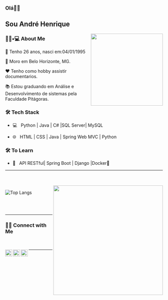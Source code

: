 ### Olá👋🏾<h2> Sou André Henrique</h2>

<img align='right' src="https://media.giphy.com/media/hqfZBZgNg9nG5hvZHM/giphy.gif" width="230">

<h3> 👦🏾•💻 About Me </h3>



🎂 Tenho 26 anos, nasci em:04/01/1995

🏡 Moro em Belo Horizonte, MG.

❤️ Tenho como hobby assistir documentarios.

📚 Estou graduando em Análise e Desenvolvimento de sistemas pela Faculdade Pitágoras.



<h3>🛠 Tech Stack</h3>



- 💻 &nbsp; Python | Java | C# |SQL Server| MySQL

- 🌐 &nbsp; HTML | CSS | Java | Spring Web MVC | Python 

<!--

- 🛢 &nbsp; MySQL | MongoDB

- 🔧 &nbsp; Git | Markdown | Selenium | Tidyverse

- 🖥 &nbsp; Illustrator| Photoshop | InDesign

-->



<h3>🛠 To Learn</h3>

- 🔧 &nbsp; API RESTful| Spring Boot | Django |Docker🐳 

<hr>



<br/>
<br/>

<img src="https://media.giphy.com/media/aEDgbWd0aGOR5J6OBa/giphy.gif" width="350" align='right'>

![Top Langs](https://github-readme-stats.vercel.app/api/top-langs/?username=andrehenriquemartinsmarciano&show_icons=true)

<br><br>



<hr>



<h3>🤳🏿 Connect with Me </h3>

<br>



<p align="center">
  
  <a target="_blank" href="https://www.linkedin.com/in/andre-henrique-martins/">
  <img align="left" alt="LinkdeIN" width="22px" src="https://cdn.jsdelivr.net/npm/simple-icons@v3/icons/linkedin.svg" />
</a>
<a target="_blank" href="https://api.whatsapp.com/send?phone=5535999730096">
  <img align="left" alt="Whatsapp" width="22px" src="https://cdn.jsdelivr.net/npm/simple-icons@v3/icons/whatsapp.svg" />
</a>
<a target="_blank" href="mailto:ahmartinsm@gmail.com">
  <img align="left" alt="Gmail" width="22px" src="https://cdn.jsdelivr.net/npm/simple-icons@v3/icons/gmail.svg" />
</a>
  
</p>



<hr>
